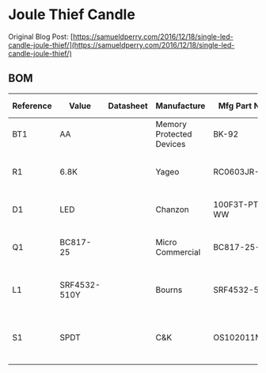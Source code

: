 # Joule Thief Candle
Original Blog Post: [https://samueldperry.com/2016/12/18/single-led-candle-joule-thief/](https://samueldperry.com/2016/12/18/single-led-candle-joule-thief/)

## BOM

|Reference|Value       |Datasheet|Manufacture             |Mfg Part Number|Supplier|Supplyier Part Number|Package |Description                   |
|---------|------------|---------|------------------------|---------------|--------|---------------------|--------|------------------------------|
|BT1      |AA          |         |Memory Protected Devices|BK-92          |Digikey |BK-92-ND             |THT     |BATTERY CONTACT AA SIZE       |
|R1       |6.8K        |         |Yageo                   |RC0603JR-076K8L|Digikey |311-6.8KGRTR-ND      |0603 SMD|RES SMD 6.8K OHM 5% 1/10W 0603|
|D1       |LED         |         |Chanzon                 |100F3T-PT-WH-WW|Amazon  |B01BTYHOLS           |3mm THT |Warm White 3mm LED            |
|Q1       |BC817-25    |         |Micro Commercial        |BC817-25-TP    |Digikey |BC817-25-TPMSCT-ND   |SOT-23  |TRANS NPN 45V 0.8A SOT-23     |
|L1       |SRF4532-510Y|         |Bourns                  |SRF4532-510Y   |Digikey |SRF4532-510YTR-ND    |SMD     |CMC 51UH 200MA 2LN 2 KOHM SMD |
|S1       |SPDT        |         |C&K                     |OS102011MA1QN1 |Digikey |CKN9559-ND           |PC PIN  |SWITCH SLIDE SPDT 100MA 12V   |